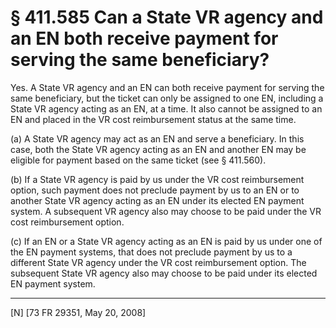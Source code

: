# § 411.585   Can a State VR agency and an EN both receive payment for serving the same beneficiary?

Yes. A State VR agency and an EN can both receive payment for serving the same beneficiary, but the ticket can only be assigned to one EN, including a State VR agency acting as an EN, at a time. It also cannot be assigned to an EN and placed in the VR cost reimbursement status at the same time.


(a) A State VR agency may act as an EN and serve a beneficiary. In this case, both the State VR agency acting as an EN and another EN may be eligible for payment based on the same ticket (see § 411.560).


(b) If a State VR agency is paid by us under the VR cost reimbursement option, such payment does not preclude payment by us to an EN or to another State VR agency acting as an EN under its elected EN payment system. A subsequent VR agency also may choose to be paid under the VR cost reimbursement option.


(c) If an EN or a State VR agency acting as an EN is paid by us under one of the EN payment systems, that does not preclude payment by us to a different State VR agency under the VR cost reimbursement option. The subsequent State VR agency also may choose to be paid under its elected EN payment system.



---

[N] [73 FR 29351, May 20, 2008]





